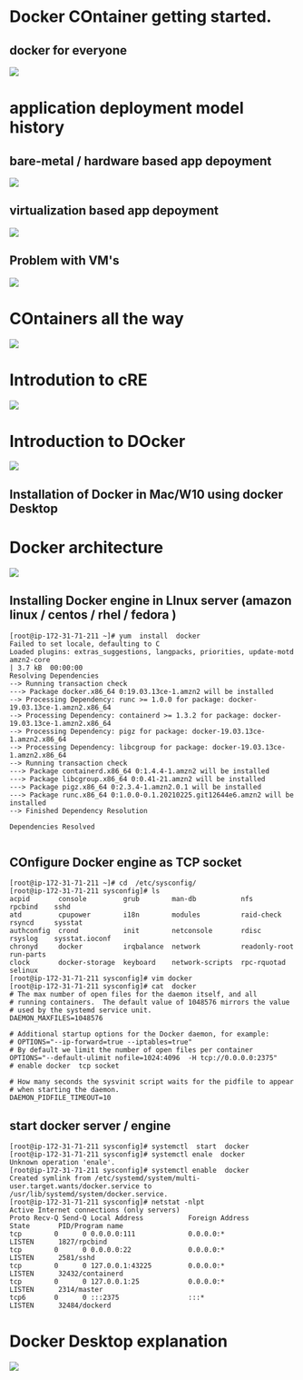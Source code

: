 # Docker COntainer getting started. 

## docker for everyone 

<img src="dall.png">

# application deployment model history 

## bare-metal / hardware based app depoyment 

<img src="hardware.png">

## virtualization based app depoyment 

<img src="virt.png">

## Problem with VM's

<img src="vmprob.png">

# COntainers all the way 

<img src="cont.png">

# Introdution to cRE

<img src="cre.png">


# Introduction to DOcker 

<img src="version.png">

## Installation of Docker in Mac/W10 using docker Desktop 

# Docker architecture 

<img src="darch.png">

## Installing Docker engine in LInux server (amazon linux / centos / rhel / fedora )

```
[root@ip-172-31-71-211 ~]# yum  install  docker  
Failed to set locale, defaulting to C
Loaded plugins: extras_suggestions, langpacks, priorities, update-motd
amzn2-core                                                                                    | 3.7 kB  00:00:00     
Resolving Dependencies
--> Running transaction check
---> Package docker.x86_64 0:19.03.13ce-1.amzn2 will be installed
--> Processing Dependency: runc >= 1.0.0 for package: docker-19.03.13ce-1.amzn2.x86_64
--> Processing Dependency: containerd >= 1.3.2 for package: docker-19.03.13ce-1.amzn2.x86_64
--> Processing Dependency: pigz for package: docker-19.03.13ce-1.amzn2.x86_64
--> Processing Dependency: libcgroup for package: docker-19.03.13ce-1.amzn2.x86_64
--> Running transaction check
---> Package containerd.x86_64 0:1.4.4-1.amzn2 will be installed
---> Package libcgroup.x86_64 0:0.41-21.amzn2 will be installed
---> Package pigz.x86_64 0:2.3.4-1.amzn2.0.1 will be installed
---> Package runc.x86_64 0:1.0.0-0.1.20210225.git12644e6.amzn2 will be installed
--> Finished Dependency Resolution

Dependencies Resolved


```

## COnfigure Docker engine as TCP socket 

```
[root@ip-172-31-71-211 ~]# cd  /etc/sysconfig/
[root@ip-172-31-71-211 sysconfig]# ls
acpid       console         grub        man-db           nfs            rpcbind    sshd
atd         cpupower        i18n        modules          raid-check     rsyncd     sysstat
authconfig  crond           init        netconsole       rdisc          rsyslog    sysstat.ioconf
chronyd     docker          irqbalance  network          readonly-root  run-parts
clock       docker-storage  keyboard    network-scripts  rpc-rquotad    selinux
[root@ip-172-31-71-211 sysconfig]# vim docker
[root@ip-172-31-71-211 sysconfig]# cat  docker
# The max number of open files for the daemon itself, and all
# running containers.  The default value of 1048576 mirrors the value
# used by the systemd service unit.
DAEMON_MAXFILES=1048576

# Additional startup options for the Docker daemon, for example:
# OPTIONS="--ip-forward=true --iptables=true"
# By default we limit the number of open files per container
OPTIONS="--default-ulimit nofile=1024:4096  -H tcp://0.0.0.0:2375"
# enable docker  tcp socket 

# How many seconds the sysvinit script waits for the pidfile to appear
# when starting the daemon.
DAEMON_PIDFILE_TIMEOUT=10

```

## start docker server / engine 

```
[root@ip-172-31-71-211 sysconfig]# systemctl  start  docker 
[root@ip-172-31-71-211 sysconfig]# systemctl enale  docker 
Unknown operation 'enale'.
[root@ip-172-31-71-211 sysconfig]# systemctl enable  docker 
Created symlink from /etc/systemd/system/multi-user.target.wants/docker.service to /usr/lib/systemd/system/docker.service.
[root@ip-172-31-71-211 sysconfig]# netstat -nlpt
Active Internet connections (only servers)
Proto Recv-Q Send-Q Local Address           Foreign Address         State       PID/Program name    
tcp        0      0 0.0.0.0:111             0.0.0.0:*               LISTEN      1827/rpcbind        
tcp        0      0 0.0.0.0:22              0.0.0.0:*               LISTEN      2581/sshd           
tcp        0      0 127.0.0.1:43225         0.0.0.0:*               LISTEN      32432/containerd    
tcp        0      0 127.0.0.1:25            0.0.0.0:*               LISTEN      2314/master         
tcp6       0      0 :::2375                 :::*                    LISTEN      32484/dockerd   

```


# Docker Desktop explanation 

<img src="dd.png">





